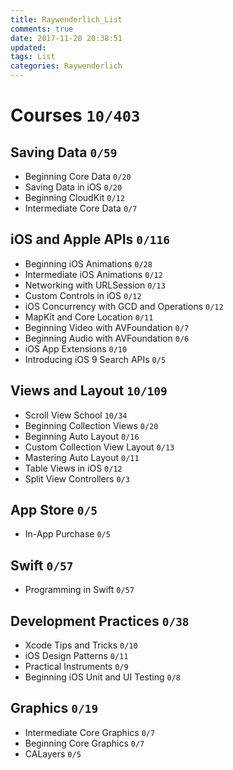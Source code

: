 ```yaml
---
title: Raywenderlich_List
comments: true
date: 2017-11-20 20:38:51
updated:
tags: List
categories: Raywenderlich
---
```

# Courses `10/403`

## Saving Data `0/59`

* Beginning Core Data `0/20`
* Saving Data in iOS `0/20` 		
* Beginning CloudKit		`0/12`
* Intermediate Core Data		`0/7`
<!-- more -->
## iOS and Apple APIs `0/116`

* Beginning iOS Animations	`0/28`
* Intermediate iOS Animations		`0/12`	
* Networking with URLSession		`0/13`
* Custom Controls in iOS		`0/12`
* iOS Concurrency with GCD and Operations `0/12`
* MapKit and Core Location		`0/11`
* Beginning Video with AVFoundation		`0/7`
* Beginning Audio with AVFoundation		`0/6`
* iOS App Extensions		`0/10`
* Introducing iOS 9 Search APIs		`0/5`

## Views and Layout `10/109`

* Scroll View School		`10/34`			
* Beginning Collection Views		`0/20`	
* Beginning Auto Layout		`0/16`
* Custom Collection View Layout		`0/13`
* Mastering Auto Layout		`0/11`		
* Table Views in iOS		`0/12`
* Split View Controllers		`0/3`

## App Store `0/5`

* In-App Purchase		`0/5`

## Swift `0/57`

* Programming in Swift		`0/57`

## Development Practices `0/38`

* Xcode Tips and Tricks	`0/10`		
* iOS Design Patterns	`0/11`		
* Practical Instruments	`0/9`		
* Beginning iOS Unit and UI Testing		`0/8`

## Graphics	`0/19`

* Intermediate Core Graphics		`0/7`	
* Beginning Core Graphics		`0/7`
* CALayers		`0/5`